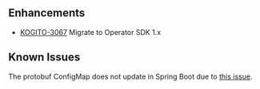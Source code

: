 ## Enhancements  
- [KOGITO-3067](https://issues.redhat.com/browse/KOGITO-3067) Migrate to Operator SDK 1.x


## Known Issues
The protobuf ConfigMap does not update in Spring Boot due to [this issue](https://issues.redhat.com/browse/KOGITO-3406).
